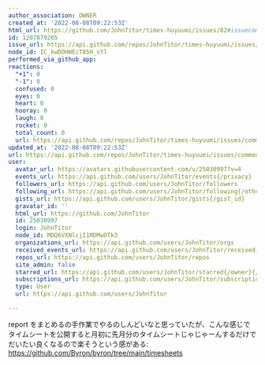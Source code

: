 ```yaml
---
author_association: OWNER
created_at: '2022-08-08T09:22:53Z'
html_url: https://github.com/JohnTitor/times-huyuumi/issues/82#issuecomment-1207879205
id: 1207879205
issue_url: https://api.github.com/repos/JohnTitor/times-huyuumi/issues/82
node_id: IC_kwDOHWEcT85H_sYl
performed_via_github_app: 
reactions:
  "+1": 0
  "-1": 0
  confused: 0
  eyes: 0
  heart: 0
  hooray: 0
  laugh: 0
  rocket: 0
  total_count: 0
  url: https://api.github.com/repos/JohnTitor/times-huyuumi/issues/comments/1207879205/reactions
updated_at: '2022-08-08T09:22:53Z'
url: https://api.github.com/repos/JohnTitor/times-huyuumi/issues/comments/1207879205
user:
  avatar_url: https://avatars.githubusercontent.com/u/25030997?v=4
  events_url: https://api.github.com/users/JohnTitor/events{/privacy}
  followers_url: https://api.github.com/users/JohnTitor/followers
  following_url: https://api.github.com/users/JohnTitor/following{/other_user}
  gists_url: https://api.github.com/users/JohnTitor/gists{/gist_id}
  gravatar_id: ''
  html_url: https://github.com/JohnTitor
  id: 25030997
  login: JohnTitor
  node_id: MDQ6VXNlcjI1MDMwOTk3
  organizations_url: https://api.github.com/users/JohnTitor/orgs
  received_events_url: https://api.github.com/users/JohnTitor/received_events
  repos_url: https://api.github.com/users/JohnTitor/repos
  site_admin: false
  starred_url: https://api.github.com/users/JohnTitor/starred{/owner}{/repo}
  subscriptions_url: https://api.github.com/users/JohnTitor/subscriptions
  type: User
  url: https://api.github.com/users/JohnTitor

---
```

report をまとめるの手作業でやるのしんどいなと思っていたが、こんな感じでタイムシートを公開すると月初に先月分のタイムシートじゃじゃーんするだけでだいたい良くなるので楽そうという感がある: https://github.com/Byron/byron/tree/main/timesheets